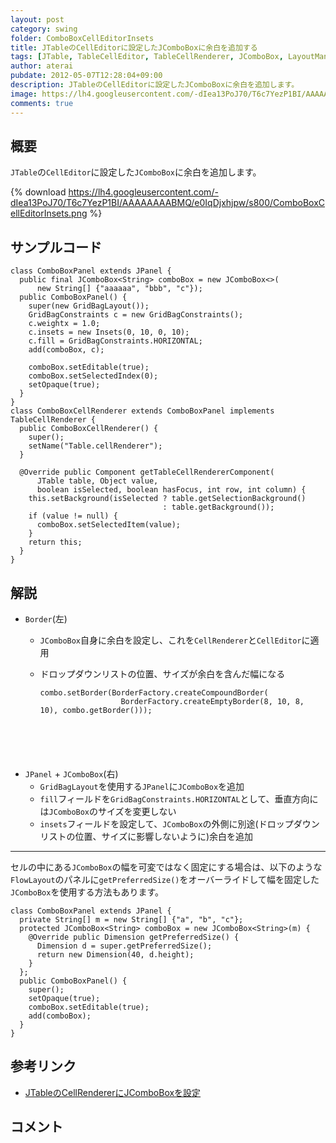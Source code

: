 ```yaml
---
layout: post
category: swing
folder: ComboBoxCellEditorInsets
title: JTableのCellEditorに設定したJComboBoxに余白を追加する
tags: [JTable, TableCellEditor, TableCellRenderer, JComboBox, LayoutManager]
author: aterai
pubdate: 2012-05-07T12:28:04+09:00
description: JTableのCellEditorに設定したJComboBoxに余白を追加します。
image: https://lh4.googleusercontent.com/-dIea13PoJ70/T6c7YezP1BI/AAAAAAAABMQ/e0IqDjxhjpw/s800/ComboBoxCellEditorInsets.png
comments: true
---
```

## 概要
`JTable`の`CellEditor`に設定した`JComboBox`に余白を追加します。

{% download https://lh4.googleusercontent.com/-dIea13PoJ70/T6c7YezP1BI/AAAAAAAABMQ/e0IqDjxhjpw/s800/ComboBoxCellEditorInsets.png %}

## サンプルコード
<pre class="prettyprint"><code>class ComboBoxPanel extends JPanel {
  public final JComboBox&lt;String&gt; comboBox = new JComboBox&lt;&gt;(
      new String[] {"aaaaaa", "bbb", "c"});
  public ComboBoxPanel() {
    super(new GridBagLayout());
    GridBagConstraints c = new GridBagConstraints();
    c.weightx = 1.0;
    c.insets = new Insets(0, 10, 0, 10);
    c.fill = GridBagConstraints.HORIZONTAL;
    add(comboBox, c);

    comboBox.setEditable(true);
    comboBox.setSelectedIndex(0);
    setOpaque(true);
  }
}
class ComboBoxCellRenderer extends ComboBoxPanel implements TableCellRenderer {
  public ComboBoxCellRenderer() {
    super();
    setName("Table.cellRenderer");
  }

  @Override public Component getTableCellRendererComponent(
      JTable table, Object value,
      boolean isSelected, boolean hasFocus, int row, int column) {
    this.setBackground(isSelected ? table.getSelectionBackground()
                                  : table.getBackground());
    if (value != null) {
      comboBox.setSelectedItem(value);
    }
    return this;
  }
}
</code></pre>

## 解説
- `Border`(左)
    - `JComboBox`自身に余白を設定し、これを`CellRenderer`と`CellEditor`に適用
    - ドロップダウンリストの位置、サイズが余白を含んだ幅になる
        
        <pre class="prettyprint"><code>combo.setBorder(BorderFactory.createCompoundBorder(
                        BorderFactory.createEmptyBorder(8, 10, 8, 10), combo.getBorder()));
</code></pre>
- `JPanel` + `JComboBox`(右)
    - `GridBagLayout`を使用する`JPanel`に`JComboBox`を追加
    - `fill`フィールドを`GridBagConstraints.HORIZONTAL`として、垂直方向には`JComboBox`のサイズを変更しない
    - `insets`フィールドを設定して、`JComboBox`の外側に別途(ドロップダウンリストの位置、サイズに影響しないように)余白を追加

<!-- dummy comment line for breaking list -->

- - - -
セルの中にある`JComboBox`の幅を可変ではなく固定にする場合は、以下のような`FlowLayout`のパネルに`getPreferredSize()`をオーバーライドして幅を固定した`JComboBox`を使用する方法もあります。

<pre class="prettyprint"><code>class ComboBoxPanel extends JPanel {
  private String[] m = new String[] {"a", "b", "c"};
  protected JComboBox&lt;String&gt; comboBox = new JComboBox&lt;String&gt;(m) {
    @Override public Dimension getPreferredSize() {
      Dimension d = super.getPreferredSize();
      return new Dimension(40, d.height);
    }
  };
  public ComboBoxPanel() {
    super();
    setOpaque(true);
    comboBox.setEditable(true);
    add(comboBox);
  }
}
</code></pre>

## 参考リンク
- [JTableのCellRendererにJComboBoxを設定](https://ateraimemo.com/Swing/ComboCellRenderer.html)

<!-- dummy comment line for breaking list -->

## コメント
